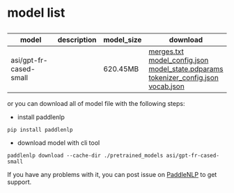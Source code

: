 #  model list

##  

| model  | description | model_size  | download         |
| --- | --- | --- | --- |
|asi/gpt-fr-cased-small|  | 620.45MB | [merges.txt](https://bj.bcebos.com/paddlenlp/models/community/asi/gpt-fr-cased-small/merges.txt)<br>[model_config.json](https://bj.bcebos.com/paddlenlp/models/community/asi/gpt-fr-cased-small/model_config.json)<br>[model_state.pdparams](https://bj.bcebos.com/paddlenlp/models/community/asi/gpt-fr-cased-small/model_state.pdparams)<br>[tokenizer_config.json](https://bj.bcebos.com/paddlenlp/models/community/asi/gpt-fr-cased-small/tokenizer_config.json)<br>[vocab.json](https://bj.bcebos.com/paddlenlp/models/community/asi/gpt-fr-cased-small/vocab.json) |

or you can download all of model file with the following steps:

* install paddlenlp

```shell
pip install paddlenlp
```

* download model with cli tool

```shell
paddlenlp download --cache-dir ./pretrained_models asi/gpt-fr-cased-small
```

If you have any problems with it, you can post issue on [PaddleNLP](https://github.com/PaddlePaddle/PaddleNLP) to get support.
